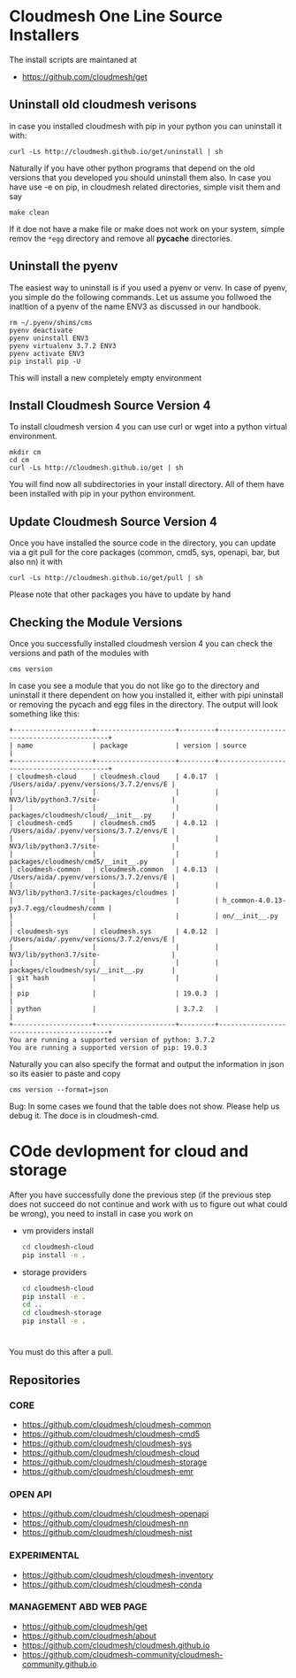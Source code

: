 # Cloudmesh One Line Source Installers 


The install scripts are maintaned at

* <https://github.com/cloudmesh/get>

## Uninstall old cloudmesh verisons

in case you installed cloudmesh with pip in your python you can uninstall it with:

    curl -Ls http://cloudmesh.github.io/get/uninstall | sh

Naturally if you have other python programs that depend on the old versions that
you developed you should uninstall them also. In case you have use -e on pip, in
cloudmesh related directories, simple visit them and say

    make clean

If it doe not have a make file or make does not work on your system, simple
remov the `*egg` directory and remove all __pycache__ directories.

## Uninstall the pyenv

The easiest way to uninstall is if you used a pyenv or venv. In case of pyenv,
you simple do the following commands. Let us assume you follwoed the inatltion
of a pyenv of the name ENV3 as discussed in our handbook.

    rm ~/.pyenv/shims/cms
    pyenv deactivate
    pyenv uninstall ENV3
    pyenv virtualenv 3.7.2 ENV3
    pyenv activate ENV3
    pip install pip -U

This will install a new completely empty environment

## Install Cloudmesh Source Version 4

To install cloudmesh version 4 you can use curl or wget into a python virtual
environment.

    mkdir cm
    cd cm
    curl -Ls http://cloudmesh.github.io/get | sh 
    
You will find now all subdirectories in your install directory. All of them have been 
installed with pip in your python environment.    

## Update Cloudmesh Source Version 4

Once you have installed the source code in the directory, you can update via a
git pull for the core packages (common, cmd5, sys, openapi, bar, but also nn) it
with

    curl -Ls http://cloudmesh.github.io/get/pull | sh
    
  Please note that other packages you have to update by hand


## Checking the Module Versions

Once you successfully installed cloudmesh version 4 you can check the versions
and path of the modules with

    cms version

In case you see a module that you do not like go to the directory and uninstall
it there dependent on how you installed it, either with pipi uninstall or
removing the pycach and egg files in the directory. The output will look something like  this:

```
+--------------------+--------------------+---------+------------------------------------------+
| name               | package            | version | source                                   |
+--------------------+--------------------+---------+------------------------------------------+
| cloudmesh-cloud    | cloudmesh.cloud    | 4.0.17  | /Users/aida/.pyenv/versions/3.7.2/envs/E |
|                    |                    |         | NV3/lib/python3.7/site-                  |
|                    |                    |         | packages/cloudmesh/cloud/__init__.py     |
| cloudmesh-cmd5     | cloudmesh.cmd5     | 4.0.12  | /Users/aida/.pyenv/versions/3.7.2/envs/E |
|                    |                    |         | NV3/lib/python3.7/site-                  |
|                    |                    |         | packages/cloudmesh/cmd5/__init__.py      |
| cloudmesh-common   | cloudmesh.common   | 4.0.13  | /Users/aida/.pyenv/versions/3.7.2/envs/E |
|                    |                    |         | NV3/lib/python3.7/site-packages/cloudmes |
|                    |                    |         | h_common-4.0.13-py3.7.egg/cloudmesh/comm |
|                    |                    |         | on/__init__.py                           |
| cloudmesh-sys      | cloudmesh.sys      | 4.0.12  | /Users/aida/.pyenv/versions/3.7.2/envs/E |
|                    |                    |         | NV3/lib/python3.7/site-                  |
|                    |                    |         | packages/cloudmesh/sys/__init__.py       |
| git hash           |                    |         |                                          |
| pip                |                    | 19.0.3  |                                          |
| python             |                    | 3.7.2   |                                          |
+--------------------+--------------------+---------+------------------------------------------+
You are running a supported version of python: 3.7.2
You are running a supported version of pip: 19.0.3
```

Naturally you can also specify the format and output the information in json so its easier to paste and copy

    cms version --format=json

Bug: In some cases we found that the table does not show. Please help us debug
it. The doce is in cloudmesh-cmd.



# COde devlopment for cloud and storage

After you have successfully done the previous step (if the previous step does
not succeed do not continue and work with us to figure out what could be wrong),
you need to install in case you work on 

* vm providers install 

  ```bash
  cd cloudmesh-cloud 
  pip install -e .
  ```
  
* storage providers

  ```bash
  cd cloudmesh-cloud 
  pip install -e . 
  cd .. 
  cd cloudmesh-storage 
  pip install -e .
#

You must do this after a pull.

## Repositories

### CORE

* https://github.com/cloudmesh/cloudmesh-common
* https://github.com/cloudmesh/cloudmesh-cmd5
* https://github.com/cloudmesh/cloudmesh-sys
* https://github.com/cloudmesh/cloudmesh-cloud
* https://github.com/cloudmesh/cloudmesh-storage
* https://github.com/cloudmesh/cloudmesh-emr

### OPEN API

* https://github.com/cloudmesh/cloudmesh-openapi
* https://github.com/cloudmesh/cloudmesh-nn
* https://github.com/cloudmesh/cloudmesh-nist

### EXPERIMENTAL

* https://github.com/cloudmesh/cloudmesh-inventory
* https://github.com/cloudmesh/cloudmesh-conda

### MANAGEMENT ABD WEB PAGE

* https://github.com/cloudmesh/get
* https://github.com/cloudmesh/about
* https://github.com/cloudmesh/cloudmesh.github.io
* https://github.com/cloudmesh-community/cloudmesh-community.github.io
